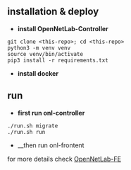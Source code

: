 ## installation & deploy

- __install OpenNetLab-Controller__

```
git clone <this-repo>; cd <this-repo>
python3 -m venv venv
source venv/bin/activate
pip3 install -r requirements.txt
```

- __install docker__

## run

- __first run onl-controller__

```
./run.sh migrate
./run.sh run
```

- __then run onl-frontent

for more details check [OpenNetLab-FE](onl-fe)
